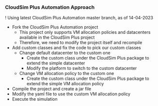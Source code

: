 ### CloudSim Plus Automation Approach

! Using latest CloudSim Plus Automation master branch, as of 14-04-2023 

- Fork the CloudSim Plus Automation project
  - This project only supports VM allocation policies and datacenters available in the CloudSim Plus project
  - Therefore, we need to modify the project itself and recompile
- Add custom classes and fix the code to pick our custom classes
  - Change default datacenter to the custom one
    - Create the custom class under the CloudSim Plus package to extend the simple datacenter
    - Modify the platform to switch to the custom datacenter
  - Change VM allocation policy to the custom one
    - Create the custom class under the CloudSim Plus package to extend the simple VM allocation policy
- Compile the project and create a jar file
- Modify the yaml file to use the custom VM allocation policy
- Execute the simulation